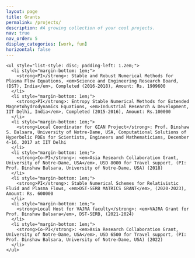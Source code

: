 ```yaml
---
layout: page
title: Grants
permalink: /projects/
description: #A growing collection of your cool projects.
nav: true
nav_order: 5
display_categories: [work, fun]
horizontal: false
---
```


<div class="grant">

    <ul style="list-style: disc; padding-left: 1.2em;">
      <li style="margin-bottom: 1em;">
        <strong>PI</strong>: Stable and Robust Numerical Methods for Plasma Flow Equations, <em>Science and Engineering Research Board, (DST), India</em>, Completed (2016-2018), Amount: Rs. 1909600
      </li>
      <li style="margin-bottom: 1em;">
        <strong>PI</strong>: Entropy Stable Numerical Methods for Extended Magnetohydrodynamics Equations, <em>Industrial Research & Development, IIT Delhi, India</em>, Completed (2015-2016), Amount: Rs.100000
      </li>
      <li style="margin-bottom: 1em;">
        <strong>Local Coordinator for GIAN Project</strong>: Prof. Dinshaw S. Balsara, University of Notre-Dame, USA, Computational Solutions of Hyperbolic PDEs for Scientists, Engineers and Mathematicians, December 4-16, 2017 at IIT Delhi
      </li>
      <li style="margin-bottom: 1em;">
        <strong>Co-PI</strong>: <em>Asia Research Collaboration Grant, University of Notre-Dame, USA</em>, USD 8000 for Travel support, (PI: Prof. Dinshaw Balsara, University of Notre-Dame, USA) (2018)
      </li>
      <li style="margin-bottom: 1em;">
        <strong>PI</strong>: Stable Numerical Schemes for Relativistic Fluid and Plasma Flows, <em>DST-SERB MATRICS GRANT</em>, (2020-2023), Amount: Rs. 600000
      </li>
      <li style="margin-bottom: 1em;">
        <strong>Local Host for VAJRA faculty</strong>: <em>VAJRA Grant for Prof. Dinshaw Balsara</em>, DST-SERB, (2021-2024)
      </li>
      <li style="margin-bottom: 1em;">
        <strong>Co-PI</strong>: <em>Asia Research Collaboration Grant, University of Notre-Dame, USA</em>, USD 6500 for Travel support, (PI: Prof. Dinshaw Balsara, University of Notre-Dame, USA) (2022)
      </li>
    </ul>

</div>
